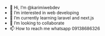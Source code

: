 - 👋 Hi, I’m @karimiwebdev
- 👀 I’m interested in web developing
- 🌱 I’m currently learning laravel and next.js
- 💞️ I’m looking to collaborate
- 📫 How to reach me whatsapp 09138686326

<!---
karimiwebdev/karimiwebdev is a ✨ special ✨ repository because its `README.md` (this file) appears on your GitHub profile.
You can click the Preview link to take a look at your changes.
--->
